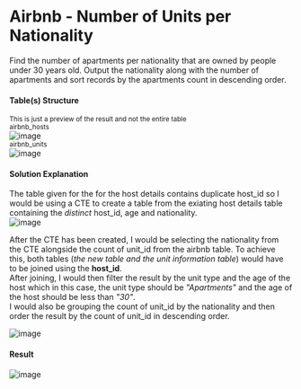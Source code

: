 # Airbnb - Number of Units per Nationality

Find the number of apartments per nationality that are owned by people under 30 years old.
Output the nationality along with the number of apartments and sort records by the apartments count in descending order.

#### Table(s) Structure
<sub> This is just a preview of the result and not the entire table </sub> <br>
<sub> airbnb_hosts</sub> <br>
![image](https://user-images.githubusercontent.com/110608447/201986961-ce64b9a6-64fc-48dd-94a8-b3f7fad0e81c.png)
<br> <sub> airbnb_units</sub> <br>
![image](https://user-images.githubusercontent.com/110608447/201987666-52a3445d-b210-460d-99f4-1d4e77c0bd58.png)

#### Solution Explanation

The table given for the for the host details contains duplicate host_id so I would be using a CTE to create a table from the exiating host details table containing the _distinct_ host_id, age and nationality. <br>
![image](https://user-images.githubusercontent.com/110608447/201988775-19cd4336-4abc-459d-9644-f876beec4c71.png)

After the CTE has been created, I would be selecting the nationality from the CTE alongside the count of unit_id from the airbnb table. To achieve this, both tables (_the new table and the unit information table_) would have to be joined using the **host_id**. <br> After joining, I would then filter the result by the unit type and the age of the host which in this case, the unit type should be *"Apartments"* and the age of the host should be less than *"30"*.<br>
I would also be grouping the count of unit_id by the nationality and then order the result by the count of unit_id in descending order.

![image](https://user-images.githubusercontent.com/110608447/201990674-ab1b2630-bdc6-4cc0-9506-4ae4f94fb969.png)

#### Result

![image](https://user-images.githubusercontent.com/110608447/201991063-206af760-a700-47fb-ac9e-68b6b7ec94cb.png)
